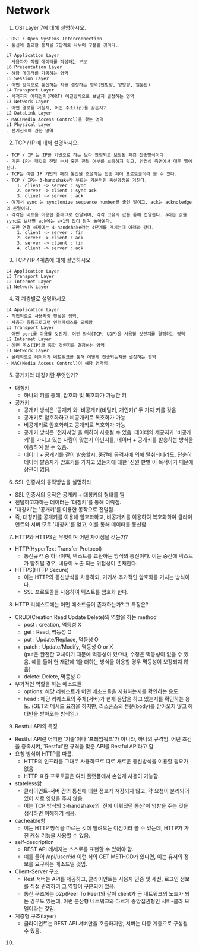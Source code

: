 # Network

1. OSI Layer 7에 대해 설명하시오.
```
- OSI : Open Systems Interconnection
- 통신에 필요한 동작을 7단계로 나누어 구분한 것이다.

L7 Application Layer
- 사용자가 직접 데이터를 작성하는 부분
L6 Presentation Layer
- 해당 데이터를 가공하는 영역
L5 Session Layer
- 어떤 방식으로 통신하는 지를 결정하는 영역(단방향, 양방향, 일문답)
L4 Transport Layer
- 목적지가 어디인지(PORT) 어떤방식으로 보낼지 결정하는 영역
L3 Network Layer
- 어떤 경로를 거칠지, 어떤 주소(ip)를 갖는지?
L2 DataLink Layer
- MAC(Media Access Control)을 찾는 영역
L1 Physical Layer
- 전기신호에 관한 영역
```

2. TCP / IP 에 대해 설명하시오.
```
- TCP / IP 는 IP를 기반으로 하는 보다 안정되고 보장된 패킷 전송방식이다.
- 기존 IP는 패킷의 전달 순서 혹은 전달 여부를 보증하지 않고, 안정성 측면에서 매우 떨어진다.
- TCP는 이런 IP 기반의 패킷 통신을 조절하는 전송 제어 프로토콜이라 볼 수 있다. 
- TCP / IP는 3-handshake라 부르는 기본적인 통신과정을 거친다.
    1. client -> server : sync 
    2. server -> client : sync ack
    3. clinet -> server : ack
- 여기서 sync 는 synclonize sequence number를 줄인 말이고, ack는 acknoledge의 준말이다.
- 각각은 비트를 이용한 플래그로 전달되며, 각각 고유의 값을 통해 전달한다. a라는 값을 sync로 보내면 ack에는 a+1의 값이 담겨 돌아온다.
- 또한 연결 해제에는 4-handshake라는 4단계를 거치는데 아래와 같다.
    1. client -> server : fin
    2. server -> client : ack
    3. server -> client : fin
    4. client -> server : ack
```
3. TCP / IP 4계층에 대해 설명하시오
```
L4 Application Layer
L3 Transport Layer
L2 Internet Layer
L1 Network Layer
```
4. 각 계층별로 설명하시오
```
L4 Application Layer
- 직접적으로 사용자와 맞닿은 영역. 
- 사용자 응용프로그램 인터페이스를 의미함
L3 Transport Layer
- 어떤 port를 이용할 것인지, 어떤 방식(TCP, UDP)을 사용할 것인지를 결정하는 영역
L2 Internet Layer
- 어떤 주소(IP)로 통할 것인지를 결정하는 영역
L1 Network Layer
- 물리적으로 데이터가 네트워크를 통해 어떻게 전송되는지를 결정하는 영역
- MAC(Media Access Control)이 해당 영역임.
```

5. 공개키와 대칭키란 무엇인가?
- 대칭키 
    - 하나의 키를 통해, 암호화 및 복호화가 가능한 키
- 공개키
    - 공개키 방식은 '공개키'와 '비공개키(비밀키, 개인키)' 두 가지 키를 갖음
    - 공개키로 암호화하고 비공개키로 복호화가 가능
    - 비공개키로 암호화하고 공개키로 복호화가 가능
    - 공개키 방식은 '전자서명'을 위하여 사용될 수 있음. 데이터의 제공자가 '비공개키'를 가지고 있는 사람이 맞는지 아닌지를, 데이터 + 공개키를 발송하는 방식을 이용하여 알 수 있음.
    - 데이터 + 공개키를 같이 발송할시, 중간에 공격자에 의해 탈취되더라도, 단순히 데이터 발송자가 암호키를 가지고 있는지에 대한 '신원 판별'이 목적이기 때문에 상관이 없음.

6. SSL 인증서의 동작방법을 설명하라
- SSL 인증서의 동작은 공개키 + 대칭키의 형태를 띔
- 전달하고자하는 데이터는 '대칭키'를 통해 이뤄짐.
- '대칭키'는 '공개키'를 이용한 동작으로 전달됨.
- 즉, 대칭키를 공개키를 이용해 암호화하고, 비공개키를 이용하여 복호화하여 클라이언트와 서버 모두 '대칭키'를 얻고, 이를 통해 데이터를 통신함.

7. HTTP와 HTTPS란 무엇이며 어떤 차이점을 갖는가?
- HTTP(HyperText Transfer Protocol)
    - 통신규약 중 하나이며, 텍스트를 교환하는 방식의 통신이다. 이는 중간에 텍스트가 탈취될 경우, 내용이 노출 되는 위험성이 존재한다.
- HTTPS(HTTP Secure)
    - 이는 HTTP의 통신방식을 차용하되, 거기서 추가적인 암호화를 거치는 방식이다.
    - SSL 프로토콜을 사용하여 텍스트를 암호화 한다.

8. HTTP 리퀘스트에는 어떤 메소드들이 존재하는가? 그 특징은?
- CRUD(Creation Read Update Delete)의 역할을 하는 method
    - post  : creation, 멱등성 X
    - get   : Read, 멱등성 O
    - put   : Update/Replace, 멱등성 O
    - patch : Update/Modify, 멱등성 O or X<br>
    (put은 완전한 교체이기 때문에 멱등성이 있으나, 수정은 멱등성이 없을 수 있음. 예를 들어 현 재값에 1을 더하는 방식을 이용할 경우 멱등성이 보장되지 않음)
    - delete: Delete, 멱등성 O
- 부가적인 역할을 하는 메소드들
    - options: 해당 리퀘스트가 어떤 메소드들을 지원하는지를 확인하는 용도.
    - head  : 해당 리퀘스트의 주체(서버)가 현재 응답을 하고 있는지를 확인하는 용도. (GET의 메서드 요청을 하지만, 리스폰스의 본문(body)를 받아오지 않고 헤더만을 받아오는 방식임.)

9. Restful API의 특징
- Restful API란 어떠한 '기술'이나 '프레임워크'가 아니라, 하나의 규격임. 어떤 조건을 충족시켜, 'Restful'한 규격을 맞춘 API를 Restful API라고 함.
- 요청 방식이 HTTP를 따름.
    - HTTP의 인프라를 그대로 사용하므로 따로 새로운 통신방식을 이용할 필요가 없음
    - HTTP 표쥰 프로토콜은 여러 플랫폼에서 손쉽게 사용이 가능함.
- stateless함
    - 클라이언트-서버 간의 통신에 대한 정보가 저장되지 않고, 각 요청이 분리되어 있어 서로 영향을 주지 않음.
    - 이는 TCP 방식의 3-handshake의 '전에 이뤄졌던 통신'이 영향을 주는 것을 생각하면 이해하기 쉬움.
- cacheable함
    - 이는 HTTP 방식을 따르는 것에 딸려오는 이점이라 볼 수 있는데, HTTP가 가진 캐싱 기능을 사용할 수 있음.
- self-description
    - REST API 메세지는 스스로를 표현할 수 있어야 함.
    - 예를 들어 /api/user/:id 이런 식의 GET METHOD가 있다면, 이는 유저의 정보를 요구하는 메소드일 것임.
- Client-Server 구조
    - Rest 서버는 API를 제공하고, 클라이언트는 사용자 인증 및 세션, 로그인 정보를 직접 관리하여 그 역할이 구분되어 있음.
    - 통신 구조에는 p2p(Peer To Peer)와 같이 client가 곧 네트워크의 노드가 되는 경우도 있는데, 이런 분산형 네트워크와 다르게 중앙집권형인 서버-클라 모델이라는 것임.
- 계층형 구조(layer) 
    - 클라이언트는 REST API 서버만을 호출하지만, 서버는 다중 계층으로 구성될 수 있음. 

10. 
